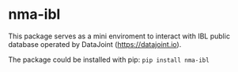 # nma-ibl

This package serves as a mini enviroment to interact with IBL public database operated by DataJoint (https://datajoint.io).

The package could be installed with pip: `pip install nma-ibl`
